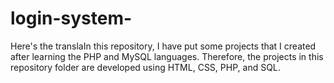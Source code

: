 # login-system-
Here's the translaIn this repository, I have put some projects that I created after learning the PHP and MySQL languages. Therefore, the projects in this repository folder are developed using HTML, CSS, PHP, and SQL.
